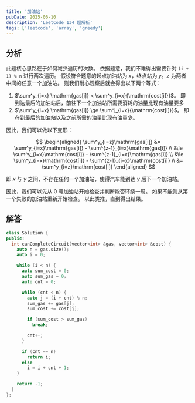 ```yaml
---
title: '加油站'
pubDate: 2025-06-10
description: 'LeetCode 134 题解析'
tags: ['leetcode', 'array', 'greedy']
---
```


## 分析

此题核心思路在于如何减少遍历的次数。
依据题意，我们不难得出需要针对 `(i + 1) % n` 进行两次遍历。
假设符合题意的起点加油站为 $x$，终点站为 $y$。$z$ 为两者中间的任意一个加油站。
则我们耐心观察后就会得出以下两个等式：

1. $\sum^y_{i=x} \mathrm{gas[i]} < \sum^y_{i=x}{\mathrm{cost[i]}}$。
   即到达最后的加油站后，前往下一个加油站所需要消耗的油量比现有油量要多
2. $\sum^y_{i=x} \mathrm{gas[i]} \ge \sum^j_{i=x}{\mathrm{cost[i]}}$。
   即在到最后的加油站以及之前所需的油量比现有油量少。

因此，我们可以做以下变形：

$$
\begin{aligned}
\sum^y_{i=z}\mathrm{gas[i]} &= \sum^y_{i=x}\mathrm{gas[i]} - \sum^{z-1}_{i=x}\mathrm{gas[i]} \\
&\le \sum^y_{i=x}\mathrm{cost[i]} - \sum^{z-1}_{i=x}\mathrm{gas[i]} \\
&\le \sum^y_{i=x}\mathrm{cost[i]} - \sum^{z-1}_{i=x}\mathrm{cost[i]} \\
&= \sum^y_{i=z}\mathrm{cost[i]}
\end{aligned}
$$

即 $x$ 与 $y$ 之间，不存在任何一个加油站，使得汽车能到达 $y$ 后下一个加油站。

因此，我们可以先从 0 号加油站开始检查并判断能否环绕一周。
如果不能则从第一个失败的加油站重新开始检查。
以此类推，直到得出结果。

## 解答

```cpp
class Solution {
public:
  int canCompleteCircuit(vector<int> &gas, vector<int> &cost) {
    auto n = gas.size();
    auto i = 0;

    while (i < n) {
      auto sum_cost = 0;
      auto sum_gas = 0;
      auto cnt = 0;

      while (cnt < n) {
        auto j = (i + cnt) % n;
        sum_gas += gas[j];
        sum_cost += cost[j];

        if (sum_cost > sum_gas)
          break;

        cnt++;
      }

      if (cnt == n)
        return i;
      else
        i = i + cnt + 1;
    }

    return -1;
  }
};
```
